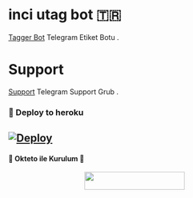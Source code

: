 # inci utag bot 🇹🇷
[Tagger Bot](https://t.me/Tegger_utag_bot) Telegram Etiket Botu .

# Support 
[Support](https://t.me/hababammsinifi) Telegram Support Grub .

### 🚀 Deploy to heroku
[![Deploy](https://www.herokucdn.com/deploy/button.svg)](https://heroku.com/deploy?template=https://github.com/Efsane2323/inci-tagger)
-

<h4>🔺 Okteto ile Kurulum 🔻</h4> 

<p align="center"><a href="https://cloud.okteto.com/deploy?repository=https://github.com/Efsane2323/inci-tagger"><img src="https://img.shields.io/badge/Deploy%20To%20Okteto-informational?style=for-the-badge&logo=Okteto" width="200" height="35.45"/></a></p>








